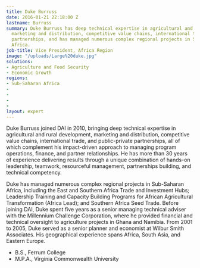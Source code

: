 ```yaml
---
title: Duke Burruss
date: 2016-01-21 22:18:00 Z
lastname: Burruss
summary: Duke Burruss has deep technical expertise in agricultural and rural development,
  marketing and distribution, competitive value chains, international trade, and public-private
  partnerships, and has managed numerous complex regional projects in Sub-Saharan
  Africa.
job-title: Vice President, Africa Region
image: "/uploads/Large%20duke.jpg"
solutions:
- Agriculture and Food Security
- Economic Growth
regions:
- Sub-Saharan Africa
- 
- 
- 
- 
layout: expert
---
```


Duke Burruss joined DAI in 2010, bringing deep technical expertise in agricultural and rural development, marketing and distribution, competitive value chains, international trade, and public-private partnerships, all of which complement his impact-driven approach to managing program operations, finance, and partner relationships. He has more than 30 years of experience delivering results through a unique combination of hands-on leadership, teamwork, resourceful management, partnerships building, and technical competency.

Duke has managed numerous complex regional projects in Sub-Saharan Africa, including the East and Southern Africa Trade and Investment Hubs; Leadership Training and Capacity Building Programs for African Agricultural Transformation (Africa Lead); and Southern Africa Seed Trade. Before joining DAI, Duke spent five years as a senior managing technical adviser with the Millennium Challenge Corporation, where he provided financial and technical oversight to agriculture projects in Ghana and Namibia. From 2001 to 2005, Duke served as a senior planner and economist at Wilbur Smith Associates. His geographical experience spans Africa, South Asia, and Eastern Europe.

* B.S., Ferrum College
* M.P.A., Virginia Commonwealth University